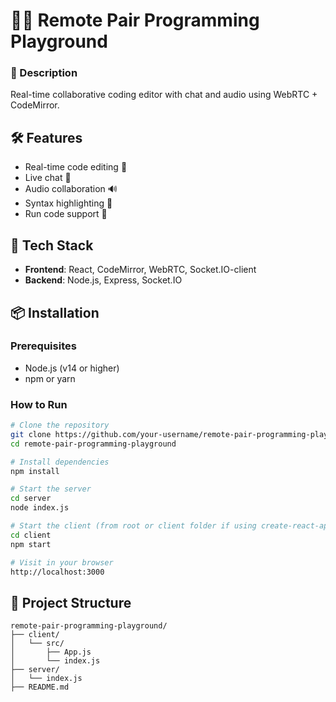 # 👨‍💻 Remote Pair Programming Playground

### 🚀 Description
Real-time collaborative coding editor with chat and audio using WebRTC + CodeMirror.


## 🛠️ Features
- Real-time code editing 🧠
- Live chat 💬
- Audio collaboration 🔊
- Syntax highlighting 🎨
- Run code support 🚀


## 🚀 Tech Stack
- **Frontend**: React, CodeMirror, WebRTC, Socket.IO-client
- **Backend**: Node.js, Express, Socket.IO


## 📦 Installation

### Prerequisites
- Node.js (v14 or higher)
- npm or yarn

### How to Run

```bash
# Clone the repository
git clone https://github.com/your-username/remote-pair-programming-playground.git
cd remote-pair-programming-playground

# Install dependencies
npm install

# Start the server
cd server
node index.js

# Start the client (from root or client folder if using create-react-app)
cd client
npm start

# Visit in your browser
http://localhost:3000
```


## 📁 Project Structure

```
remote-pair-programming-playground/
├── client/
│   └── src/
│       ├── App.js
│       └── index.js
├── server/
│   └── index.js
├── README.md
```
